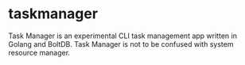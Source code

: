 # taskmanager

Task Manager is an experimental CLI task management app written in Golang and BoltDB. Task Manager is not to be confused with system resource manager.
